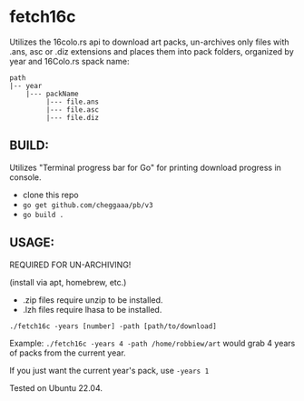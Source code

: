 # fetch16c
Utilizes the 16colo.rs api to download art packs, un-archives only files with .ans, asc or .diz extensions and places them into pack folders, organized by year and 16Colo.rs spack name:


```
path
|-- year
    |--- packName
         |--- file.ans
         |--- file.asc
         |--- file.diz
```

## BUILD:
Utilizes "Terminal progress bar for Go" for printing download progress in console.

- clone this repo
- ```go get github.com/cheggaaa/pb/v3```
- ```go build .```

## USAGE:

REQUIRED FOR UN-ARCHIVING!

(install via apt, homebrew, etc.)
- .zip files require unzip to be installed. 
- .lzh files require lhasa to be installed.

```./fetch16c -years [number] -path [path/to/download]```

Example: ```./fetch16c -years 4 -path /home/robbiew/art``` would grab 4 years of packs from the current year.

If you just want the current year's pack, use `-years 1`

Tested on Ubuntu 22.04.



